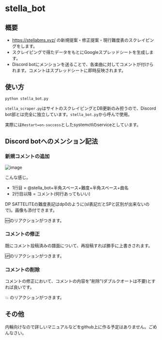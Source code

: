 # stella_bot

## 概要
- https://stellabms.xyz/ の新規提案・修正提案・現行難度表のスクレイピングをします。
- スクレイピングで得たデータをもとにGoogleスプレッドシートを生成します。
- Discord botにメンションを送ることで、各楽曲に対してコメントが付けられます。コメントはスプレッドシートに即時反映されます。

## 使い方
`python stella_bot.py`

`stella_scraper.py`はサイトのスクレイピングとDB更新のみ担うので、Discord bot部とは完全に独立しています。`stella_bot.py`から呼んで使用。

実際には`Restart=on-success`としたsystemctlのserviceとしています。

## Discord botへのメンション記法
### 新規コメントの追加
![image](https://user-images.githubusercontent.com/36487148/138576582-ad0dfbef-0572-484e-bd61-9ebc1584cc69.png)

こんな感じ。

- 1行目 = @stella_bot+半角スペース+難度+半角スペース+曲名
- 2行目以降 = コメント(何行あってもいい)

DP SATTELITEの難度表記はdp0のように(sl表記だとSPと区別が出来ないので)。画像も添付できます。

🆕のリアクションがつきます。

### コメントの修正
既にコメント投稿済みの譜面について、再投稿すれば勝手に上書きされます。

🆙のリアクションがつきます。

### コメントの削除
コメントの修正において、コメントの内容を"削除"(ダブルクオートは不要)とすれば良いです。

💥 のリアクションがつきます。

## その他
内輪向けなので詳しいマニュアルなどをgithub上に作る予定はありません。ごめんなさい。
